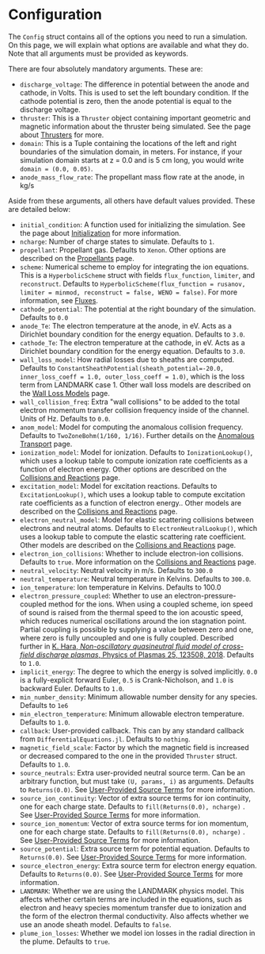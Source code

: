 # Configuration

The `Config` struct contains all of the options you need to run a simulation. On this page, we will explain what options are available and what they do. Note that all arguments must be provided as keywords.

There are four absolutely mandatory arguments. These are:

- `discharge_voltage`: The difference in potential between the anode and cathode, in Volts. This is used to set the left boundary condition. If the cathode potential is zero, then the anode potential is equal to the discharge voltage.
- `thruster`: This is a `Thruster` object containing important geometric and magnetic information about the thruster being simulated. See the page about [Thrusters](@ref) for more.
- `domain`: This is a Tuple containing the locations of the left and right boundaries of the simulation domain, in meters. For instance, if your simulation domain starts at z = 0.0 and is 5 cm long, you would write `domain = (0.0, 0.05)`.
- `anode_mass_flow_rate`: The propellant mass flow rate at the anode, in kg/s

Aside from these arguments, all others have  default values provided. These are detailed below:

- `initial_condition`: A function used for initializing the simulation. See the page about [Initialization](initialization.md) for more information.
- `ncharge`: Number of charge states to simulate. Defaults to `1`.
- `propellant`: Propellant gas. Defaults to `Xenon`. Other options are described on the [Propellants](@ref) page.
- `scheme`: Numerical scheme to employ for integrating the ion equations. This is a `HyperbolicScheme` struct with fields `flux_function`, `limiter`, and `reconstruct`. Defaults to `HyperbolicScheme(flux_function = rusanov, limiter = minmod, reconstruct = false, WENO = false)`. For more information, see [Fluxes](@ref).
- `cathode_potential`: The potential at the right boundary of the simulation. Defaults to `0.0`
- `anode_Te`: The electron temperature at the anode, in eV. Acts as a Dirichlet boundary condition for the energy equation. Defaults to `3.0`.
- `cathode_Te`: The electron temperature at the cathode, in eV. Acts as a Dirichlet boundary condition for the energy equation. Defaults to `3.0`.
- `wall_loss_model`: How radial losses due to sheaths are computed. Defaults to `ConstantSheathPotential(sheath_potential=-20.0, inner_loss_coeff = 1.0, outer_loss_coeff = 1.0)`, which is the loss term from LANDMARK case 1. Other wall loss models are described on the [Wall Loss Models](@ref) page.
- `wall_collision_freq`: Extra "wall collisions" to be added to the total electron momentum transfer collision frequency inside of the channel.  Units of Hz. Defaults to `0.0`.
- `anom_model`: Model for computing the anomalous collision frequency. Defaults to `TwoZoneBohm(1/160, 1/16)`. Further details on the [Anomalous Transport](@ref) page.
- `ionization_model`: Model for ionization. Defaults to `IonizationLookup()`, which uses a lookup table to compute ionization rate coefficients as a function of electron energy. Other options are described on the [Collisions and Reactions](@ref) page.
- `excitation_model`: Model for excitation reactions. Defaults to `ExcitationLookup()`, which uses a lookup table to compute excitation rate coefficients as a function of electron energy.. Other models are described on the [Collisions and Reactions](@ref) page.
- `electron_neutral_model`: Model for elastic scattering collisions between electrons and neutral atoms. Defaults to `ElectronNeutralLookup()`, which uses a lookup table to compute the elastic scattering rate coefficient. Other models are described on the [Collisions and Reactions](@ref) page.
- `electron_ion_collisions`: Whether to include electron-ion collisions. Defaults to `true`. More information on the [Collisions and Reactions](@ref) page.
- `neutral_velocity`: Neutral velocity in m/s. Defaults to `300.0`
- `neutral_temperature`: Neutral temperature in Kelvins. Defaults to `300.0`.
- `ion_temperature`: Ion temperature in Kelvins. Defaults to 100.0
- `electron_pressure_coupled`: Whether to use an electron-pressure-coupled method for the ions.  When using a coupled scheme, ion speed of sound is raised from the thermal speed to the ion acoustic speed, which reduces numerical oscillations around the ion stagnation point. Partial coupling is possible by supplying a value between zero and one, where zero is fully uncoupled and one is fully coupled. Described further in [K. Hara, *Non-oscillatory quasineutral fluid model of cross-field discharge plasmas*, Physics of Plasmas 25, 123508, 2018](https://aip.scitation.org/doi/pdf/10.1063/1.5055750). Defaults to `1.0`.
- `implicit_energy`: The degree to which the energy is solved implicitly. `0.0` is a fully-explicit forward Euler, `0.5` is Crank-Nicholson, and `1.0` is backward Euler. Defaults to `1.0`.
- `min_number_density`: Minimum allowable number density for any species. Defaults to `1e6`
- `min_electron_temperature`: Minimum allowable electron temperature. Defaults to `1.0`.
- `callback`: User-provided callback. This can by any standard callback from `DifferentialEquations.jl`. Defaults to `nothing`.
- `magnetic_field_scale`: Factor by which the magnetic field is increased or decreased compared to the one in the provided `Thruster` struct. Defaults to `1.0`.
- `source_neutrals`: Extra user-provided neutral source term. Can be an arbitrary function, but must take `(U, params, i)` as arguments. Defaults to `Returns(0.0)`. See [User-Provided Source Terms](@ref) for more information.
- `source_ion_continuity`: Vector of extra source terms for ion continuity, one for each charge state. Defaults to `fill(Returns(0.0), ncharge)` . See [User-Provided Source Terms](@ref) for more information.
- `source_ion_momentum`: Vector of extra source terms for ion momentum, one for each charge state. Defaults to `fill(Returns(0.0), ncharge)` . See [User-Provided Source Terms](@ref) for more information.
- `source_potential`: Extra source term for potential equation. Defaults to `Returns(0.0)`. See [User-Provided Source Terms](@ref) for more information.
- `source_electron_energy`: Extra source term for electron energy equation. Defaults to `Returns(0.0)`. See [User-Provided Source Terms](@ref) for more information.
- `LANDMARK`: Whether we are using the LANDMARK physics model. This affects whether certain terms are included in the equations, such as electron and heavy species momentum transfer due to ionization and the form of the electron thermal conductivity. Also affects whether we use an anode sheath model. Defaults to `false`.
- `plume_ion_losses`: Whether we model ion losses in the radial direction in the plume. Defaults to `true`.
